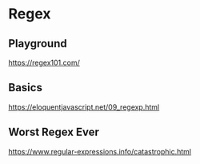 # Regex

## Playground
https://regex101.com/

## Basics
https://eloquentjavascript.net/09_regexp.html

## Worst Regex Ever
https://www.regular-expressions.info/catastrophic.html

